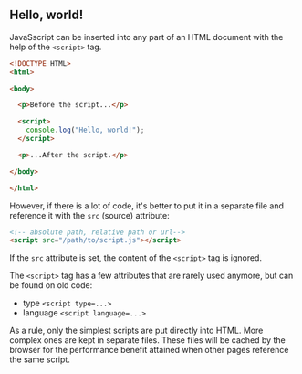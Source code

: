 ## Hello, world!

JavaSscript can be inserted into any part of an HTML document with the help of the `<script>` tag.

```html
<!DOCTYPE HTML>
<html>

<body>

  <p>Before the script...</p>

  <script>
    console.log("Hello, world!");
  </script>

  <p>...After the script.</p>

</body>

</html>
```

However, if there is a lot of code, it's better to put it in a separate file and reference it with the `src` (source) attribute:

```html
<!-- absolute path, relative path or url-->
<script src="/path/to/script.js"></script>
```

If the `src` attribute is set, the content of the `<script>` tag is ignored.

The `<script>` tag has a few attributes that are rarely used anymore, but can be found on old code:
* type `<script type=...>`
* language `<script language=...>`

As a rule, only the simplest scripts are put directly into HTML. More complex ones are kept in separate files. These files will be cached by the browser for the performance benefit attained when other pages reference the same script.
